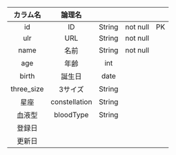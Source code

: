 |カラム名|論理名| | | |
|:---:|:---:|:---:|:---:|:---:|
|id|ID|String|not null|PK|
|ulr|URL|String|not null| |
|name|名前|String|not null| |
|age|年齢|int| | |
|birth|誕生日|date| | |
|three_size|3サイズ|String| | |
|星座|constellation|String| | |
|血液型|bloodType|String| | |
|登録日| | | | |
|更新日| | | | |
